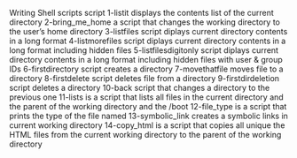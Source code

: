 Writing Shell scripts
script 1-listit displays the contents list of the current directory
2-bring_me_home a script that changes the working directory to the user’s home directory
3-listfiles script diplays current directory contents in a long format
4-listmorefiles script diplays current directory contents in a long format including hidden files
5-listfilesdigitonly script diplays current directory contents in a long format including hidden files with user & group IDs
6-firstdirectory script creates a directory
7-movethatfile moves file to a directory
8-firstdelete script deletes file from a directory
9-firstdirdeletion script deletes a directory
10-back script that changes a directory to the previous one
11-lists is  a script that lists all files in the current directory and the parent of the working directory and the /boot
12-file_type is  a script that prints the type of the file named
13-symbolic_link creates a symbolic links in current working directory
14-copy_html is a script that copies all unique the HTML files from the current working directory to the parent of the working directory
